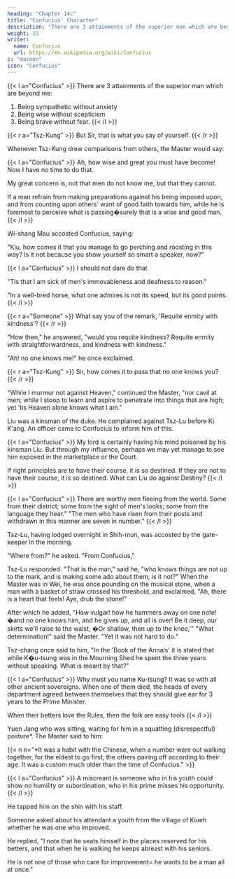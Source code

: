 ```yaml
---
heading: "Chapter 14c"
title: "Confucius' Character"
description: "There are 3 attainments of the superior man which are beyond me"
weight: 33
writer:
  name: Confucius
  url: https://en.wikipedia.org/wiki/Confucius
c: "maroon"
icon: "Confucius"
---
```




{{< l a="Confucius" >}}
There are 3 attainments of the superior man which are beyond me:
1. Being sympathetic without anxiety
2. Being wise without scepticism
3. Being brave without fear.
{{< /l >}}

{{< r a="Tsz-Kung" >}}
But Sir, that is what you say of yourself.
{{< /r >}}


Whenever Tsz-Kung drew comparisons from others, the Master would say:

{{< l a="Confucius" >}}
Ah, how wise and great you must have become! Now I have no time to do that.

My great concern is, not that men do not know me, but that they cannot.

If a man refrain from making preparations against his being imposed upon, and from counting upon others' want of good faith towards him, while he is foremost to perceive what is passing�surely that is a wise and good man.
{{< /l >}}


Wi-shang Mau accosted Confucius, saying:

"Kiu, how comes it that you manage to go perching and roosting in this way? Is it not because you show yourself so smart a speaker, now?" 

{{< l a="Confucius" >}}
I should not dare do that

"Tis that I am sick of men's immovableness and deafness to reason." 

"In a well-bred horse, what one admires is not its speed, but its good points.
{{< /l >}}


{{< r a="Someone" >}}
What say you of the remark, 'Requite enmity with kindness'?
{{< /r >}}

"How then," he answered, "would you requite kindness? Requite enmity with straightforwardness, and kindness with kindness." 


"Ah! no one knows me!" he once exclaimed. 

{{< r a="Tsz-Kung" >}}
Sir, how comes it to pass that no one knows you?
{{< /r >}}


"While I murmur not against Heaven," continued the Master, "nor cavil at men; while I stoop to learn and aspire to penetrate into things that are high; yet 'tis Heaven alone knows what I am." 

Liu was a kinsman of the duke. He complained against Tsz-Lu before Ki K'ang. An officer came to Confucius to inform him of this.

{{< l a="Confucius" >}}
My lord is certainly having his mind poisoned by his kinsman Liu. But through my influence, perhaps we may yet manage to see him exposed in the marketplace or the Court.

If right principles are to have their course, it is so destined. If they are not to have their course, it is so destined. What can Liu do against Destiny?
{{< /l >}}


{{< l a="Confucius" >}}
There are worthy men fleeing from the world. Some from their district; some from the sight of men's looks; some from the language they hear." "The men who have risen from their posts and withdrawn in this manner are seven in number." 
{{< /l >}}

Tsz-Lu, having lodged overnight in Shih-mun, was accosted by the gate-keeper in the morning. 

"Where from?" he asked. "From Confucius," 

Tsz-Lu responded. "That is the man," said he, "who knows things are not up to the mark, and is making some ado about them, is it not?" When the Master was in Wei, he was once pounding on the musical stone, when a man with a basket of straw crossed his threshold, and exclaimed, "Ah, there is a heart that feels! Aye, drub the stone!"

After which he added, "How vulgar! how he hammers away on one note!�and no one knows him, and he gives up, and all is over! Be it deep, our skirts we'll raise to the waist, �Or shallow, then up to the knee,'" "What determination!" said the Master. "Yet it was not hard to do." 

Tsz-chang once said to him, "In the 'Book of the Annals' it is stated that while K�u-tsung was in the Mourning Shed he spent the three years without speaking. What is meant by that?" 

{{< l a="Confucius" >}}
Why must you name Ku-tsung? It was so with all other ancient sovereigns. When one of them died, the heads of every department agreed between themselves that they should give ear for 3 years to the Prime Minister. 

When their betters love the Rules, then the folk are easy tools 
{{< /l >}}



Yuen Jang who was sitting, waiting for him in a squatting (disrespectful) posture*. The Master said to him: 

{{< n n="*It was a habit with the Chinese, when a number were out walking together, for the eldest to go first, the others pairing off according to their age. It was a custom much older than the time of Confucius." >}}


{{< l a="Confucius" >}}
A miscreant is someone who in his youth could show no humility or subordination, who in his prime misses his opportunity.<!-- , and who when old age comes upon him will not die. That man is . -->
{{< /l >}}

He tapped him on the shin with his staff. 

Someone asked about his attendant a youth from the village of Kiueh whether he was one who improved. 

He replied, "I note that he seats himself in the places reserved for his betters, and that when he is walking he keeps abreast with his seniors. 

He is not one of those who care for improvement=  he wants to be a man all at once." 
